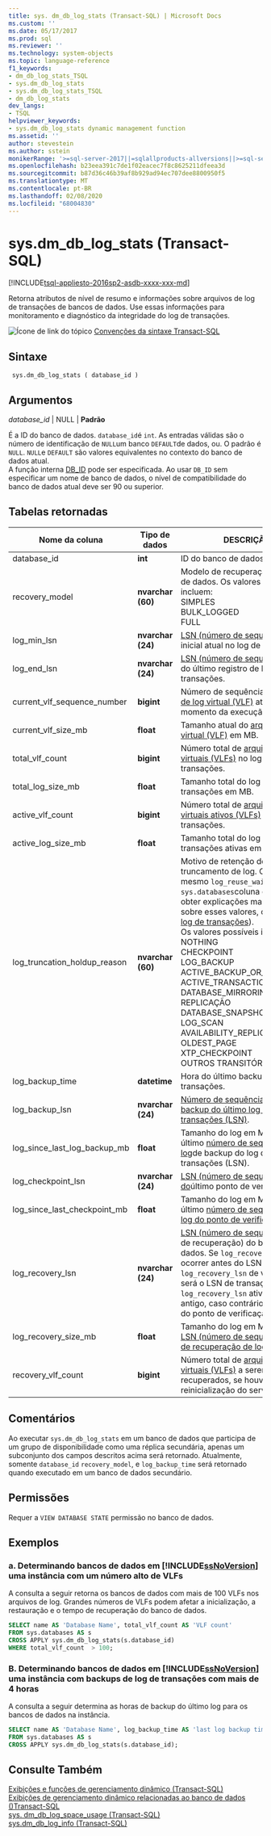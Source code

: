 ```yaml
---
title: sys. dm_db_log_stats (Transact-SQL) | Microsoft Docs
ms.custom: ''
ms.date: 05/17/2017
ms.prod: sql
ms.reviewer: ''
ms.technology: system-objects
ms.topic: language-reference
f1_keywords:
- dm_db_log_stats_TSQL
- sys.dm_db_log_stats
- sys.dm_db_log_stats_TSQL
- dm_db_log_stats
dev_langs:
- TSQL
helpviewer_keywords:
- sys.dm_db_log_stats dynamic management function
ms.assetid: ''
author: stevestein
ms.author: sstein
monikerRange: '>=sql-server-2017||=sqlallproducts-allversions||>=sql-server-linux-2017||=azuresqldb-mi-current'
ms.openlocfilehash: b23eea391c7de1f02eacec7f8c8625211dfeea3d
ms.sourcegitcommit: b87d36c46b39af8b929ad94ec707dee8800950f5
ms.translationtype: MT
ms.contentlocale: pt-BR
ms.lasthandoff: 02/08/2020
ms.locfileid: "68004830"
---
```

# <a name="sysdm_db_log_stats-transact-sql"></a>sys.dm_db_log_stats (Transact-SQL)   
[!INCLUDE[tsql-appliesto-2016sp2-asdb-xxxx-xxx-md](../../includes/tsql-appliesto-2016sp2-asdb-xxxx-xxx-md.md)]

Retorna atributos de nível de resumo e informações sobre arquivos de log de transações de bancos de dados. Use essas informações para monitoramento e diagnóstico da integridade do log de transações.   
  
 ![Ícone de link do tópico](../../database-engine/configure-windows/media/topic-link.gif "Ícone de link do tópico") [Convenções da sintaxe Transact-SQL](../../t-sql/language-elements/transact-sql-syntax-conventions-transact-sql.md)  
  
## <a name="syntax"></a>Sintaxe  
  
```  
 sys.dm_db_log_stats ( database_id )
```  
  
## <a name="arguments"></a>Argumentos  

*database_id* | NULL | **Padrão**

É a ID do banco de dados. `database_id`é `int`. As entradas válidas são o número de identificação de `NULL`um banco `DEFAULT`de dados, ou. O padrão é `NULL`. `NULL`e `DEFAULT` são valores equivalentes no contexto do banco de dados atual.  
A função interna [DB_ID](../../t-sql/functions/db-id-transact-sql.md) pode ser especificada. Ao usar `DB_ID` sem especificar um nome de banco de dados, o nível de compatibilidade do banco de dados atual deve ser 90 ou superior.

  
## <a name="tables-returned"></a>Tabelas retornadas  
  
|Nome da coluna|Tipo de dados|DESCRIÇÃO|  
|-----------------|---------------|-----------------|  
|database_id    |**int**    |ID do banco de dados |  
|recovery_model |**nvarchar (60)**   |   Modelo de recuperação do banco de dados. Os valores possíveis incluem: <br /> SIMPLES<br /> BULK_LOGGED <br /> FULL |  
|log_min_lsn    |**nvarchar (24)**   |   [LSN (número de sequência de log)](../../relational-databases/sql-server-transaction-log-architecture-and-management-guide.md#Logical_Arch) inicial atual no log de transações.|  
|log_end_lsn    |**nvarchar (24)**   |   [LSN (número de sequência de log)](../../relational-databases/sql-server-transaction-log-architecture-and-management-guide.md#Logical_Arch) do último registro de log no log de transações.|  
|current_vlf_sequence_number    |**bigint** |   Número de sequência do [arquivo de log virtual (VLF)](../../relational-databases/sql-server-transaction-log-architecture-and-management-guide.md#physical_arch) atual no momento da execução.|  
|current_vlf_size_mb    |**float**  |   Tamanho atual do [arquivo de log virtual (VLF)](../../relational-databases/sql-server-transaction-log-architecture-and-management-guide.md#physical_arch) em MB.|   
|total_vlf_count    |**bigint** |   Número total de [arquivos de log virtuais (VLFs)](../../relational-databases/sql-server-transaction-log-architecture-and-management-guide.md#physical_arch) no log de transações. |  
|total_log_size_mb  |**float**  |   Tamanho total do log de transações em MB. |  
|active_vlf_count   |**bigint** |   Número total de [arquivos de log virtuais ativos (VLFs)](../../relational-databases/sql-server-transaction-log-architecture-and-management-guide.md#physical_arch) no log de transações.|  
|active_log_size_mb |**float**  |   Tamanho total do log de transações ativas em MB.|  
|log_truncation_holdup_reason   |**nvarchar (60)**   |   Motivo de retenção de truncamento de log. O valor é o mesmo `log_reuse_wait_desc` que a `sys.databases`coluna de.  (Para obter explicações mais detalhadas sobre esses valores, consulte [o log de transações](../../relational-databases/logs/the-transaction-log-sql-server.md)). <br />Os valores possíveis incluem: <br />NOTHING<br />CHECKPOINT<br />LOG_BACKUP<br />ACTIVE_BACKUP_OR_RESTORE<br />ACTIVE_TRANSACTION<br />DATABASE_MIRRORING<br />REPLICAÇÃO<br />DATABASE_SNAPSHOT_CREATION<br />LOG_SCAN<br />AVAILABILITY_REPLICA<br />OLDEST_PAGE<br />XTP_CHECKPOINT<br />OUTROS TRANSITÓRIOS |  
|log_backup_time    |**datetime**   |   Hora do último backup do log de transações.|   
|log_backup_lsn |**nvarchar (24)**   |   [Número de sequência do log de backup do último log de transações (LSN)](../../relational-databases/sql-server-transaction-log-architecture-and-management-guide.md#Logical_Arch).|   
|log_since_last_log_backup_mb   |**float**  |   Tamanho do log em MB desde o último [número de sequência do log](../../relational-databases/sql-server-transaction-log-architecture-and-management-guide.md#Logical_Arch)de backup do log de transações (LSN).|  
|log_checkpoint_lsn |**nvarchar (24)**   |   [LSN (número de sequência de log) do](../../relational-databases/sql-server-transaction-log-architecture-and-management-guide.md#Logical_Arch)último ponto de verificação.|  
|log_since_last_checkpoint_mb   |**float**  |   Tamanho do log em MB desde o último [número de sequência de log do ponto de verificação (LSN)](../../relational-databases/sql-server-transaction-log-architecture-and-management-guide.md#Logical_Arch).|  
|log_recovery_lsn   |**nvarchar (24)**   |   [LSN (número de sequência de log](../../relational-databases/sql-server-transaction-log-architecture-and-management-guide.md#Logical_Arch) de recuperação) do banco de dados. Se `log_recovery_lsn` ocorrer antes do LSN do ponto `log_recovery_lsn` de verificação, será o LSN de transação `log_recovery_lsn` ativa mais antigo, caso contrário, será o LSN do ponto de verificação.|  
|log_recovery_size_mb   |**float**  |   Tamanho do log em MB desde o [LSN (número de sequência do log de recuperação de log)](../../relational-databases/sql-server-transaction-log-architecture-and-management-guide.md#Logical_Arch).|  
|recovery_vlf_count |**bigint** |   Número total de [arquivos de log virtuais (VLFs)](../../relational-databases/sql-server-transaction-log-architecture-and-management-guide.md#physical_arch) a serem recuperados, se houver failover ou reinicialização do servidor. |  


## <a name="remarks"></a>Comentários
Ao executar `sys.dm_db_log_stats` em um banco de dados que participa de um grupo de disponibilidade como uma réplica secundária, apenas um subconjunto dos campos descritos acima será retornado.  Atualmente, somente `database_id` `recovery_model`, e `log_backup_time` será retornado quando executado em um banco de dados secundário.   

## <a name="permissions"></a>Permissões  
Requer a `VIEW DATABASE STATE` permissão no banco de dados.   
  
## <a name="examples"></a>Exemplos  

### <a name="a-determining-databases-in-a-includessnoversionincludesssnoversion-mdmd-instance-with-high-number-of-vlfs"></a>a. Determinando bancos de dados em [!INCLUDE[ssNoVersion](../../includes/ssnoversion-md.md)] uma instância com um número alto de VLFs   
A consulta a seguir retorna os bancos de dados com mais de 100 VLFs nos arquivos de log. Grandes números de VLFs podem afetar a inicialização, a restauração e o tempo de recuperação do banco de dados.

```sql  
SELECT name AS 'Database Name', total_vlf_count AS 'VLF count' 
FROM sys.databases AS s
CROSS APPLY sys.dm_db_log_stats(s.database_id) 
WHERE total_vlf_count  > 100;
```   

### <a name="b-determining-databases-in-a-includessnoversionincludesssnoversion-mdmd-instance-with-transaction-log-backups-older-than-4-hours"></a>B. Determinando bancos de dados em [!INCLUDE[ssNoVersion](../../includes/ssnoversion-md.md)] uma instância com backups de log de transações com mais de 4 horas   
A consulta a seguir determina as horas de backup do último log para os bancos de dados na instância.

```sql  
SELECT name AS 'Database Name', log_backup_time AS 'last log backup time' 
FROM sys.databases AS s
CROSS APPLY sys.dm_db_log_stats(s.database_id); 
```

## <a name="see-also"></a>Consulte Também  
[Exibições e funções de gerenciamento dinâmico &#40;Transact-SQL&#41;](../../relational-databases/system-dynamic-management-views/system-dynamic-management-views.md)   
[Exibições de gerenciamento dinâmico relacionadas ao banco de dados &#40;&#41;Transact-SQL](../../relational-databases/system-dynamic-management-views/database-related-dynamic-management-views-transact-sql.md)   
[sys. dm_db_log_space_usage &#40;Transact-SQL&#41;](../../relational-databases/system-dynamic-management-views/sys-dm-db-log-space-usage-transact-sql.md)   
[sys.dm_db_log_info &#40;Transact-SQL&#41;](../../relational-databases/system-dynamic-management-views/sys-dm-db-log-info-transact-sql.md)    
  
